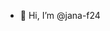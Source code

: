- 👋 Hi, I’m @jana-f24

<!---
jana-f24/jana-f24 is a ✨ special ✨ repository because its `README.md` (this file) appears on your GitHub profile.
You can click the Preview link to take a look at your changes.
--->
